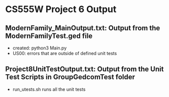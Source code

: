 # CS555W Project 6 Output

## ModernFamily_MainOutput.txt: Output from the ModernFamilyTest.ged file
   * created: python3 Main.py
   * US00: errors that are outside of defined unit tests

## Project8UnitTestOutput.txt: Output from the Unit Test Scripts in GroupGedcomTest folder
   * run_utests.sh runs all the unit tests

